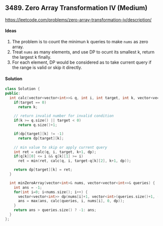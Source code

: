 ## 3489. Zero Array Transformation IV (Medium)


https://leetcode.com/problems/zero-array-transformation-iv/description/


#### Ideas
1. The problem is to count the minimun k queries to make `nums` as zero array. 
2. Treat `nums` as many elements, and use DP to ocunt its smallest k, return the largest k finally.
3. For each element, DP would be considered as to take current query if the range is valid or skip it directly.

#### Solution
```C++
class Solution {
public:
  int calc(vector<vector<int>>& q, int i, int target, int k, vector<vector<int>>& dp) {
    if(target == 0)
      return k;
    
    // return invalid number for invalid condition
    if(k >= q.size() || target < 0)
      return q.size()+1;

    if(dp[target][k] != -1)
      return dp[target][k];
    
    // min value to skip or apply current query 
    int ret = calc(q, i, target, k+1, dp);
    if(q[k][0] <= i && q[k][1] >= i)
      ret = min(ret, calc(q, i, target-q[k][2], k+1, dp));

    return dp[target][k] = ret;
  }

  int minZeroArray(vector<int>& nums, vector<vector<int>>& queries) {
    int ans = -1;
    for(int i=0; i<nums.size(); i++) {
      vector<vector<int>> dp(nums[i]+1, vector<int>(queries.size()+1, -1));
      ans = max(ans, calc(queries, i, nums[i], 0, dp));
    } 
    return ans > queries.size() ? -1: ans; 
  }
};
```
